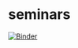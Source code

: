 # seminars

[![Binder](https://mybinder.org/badge_logo.svg)](https://mybinder.org/v2/gh/ti-vo/seminars/HEAD)

